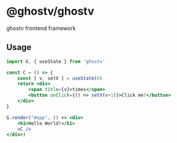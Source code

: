 # @ghostv/ghostv

ghostv frontend framework

## Usage

```jsx
import G, { useState } from 'ghostv'

const C = () => {
    const [ v, setV ] = useState(0)
    return <div>
        <span title={v}>times</span>
        <button onClick={() => setV(v+1)}>Click me!</button>
    </div>
}

G.render("#app", () => <div>
    <h1>Hello World!</h1>
    <C />
</div>)
```
